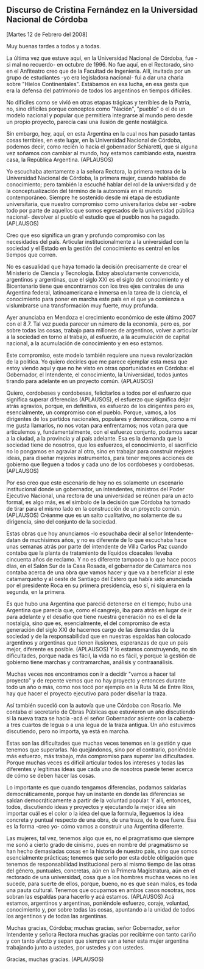 Discurso de Cristina Fernández en la Universidad Nacional de Córdoba
--------------------------------------------------------------------

[Martes 12 de Febrero del 2008]

Muy buenas tardes a todos y a todas.

La última vez que estuve aquí, en la Universidad Nacional de Córdoba,
fue -si mal no recuerdo- en octubre de 1996. No fue aquí, en el
Rectorado, sino en el Anfiteatro creo que de la Facultad de Ingeniería.
Allí, invitada por un grupo de estudiantes -yo era legisladora nacional-
fui a dar una charla sobre "Hielos Continentales". Estábamos en esa
lucha, en esa gesta que era la defensa del patrimonio de todos los
argentinos en tiempos difíciles.

No difíciles como se vivió en otras etapas trágicas y terribles de la
Patria, no, sino difíciles porque conceptos como "Nación", "pueblo" o el
de un modelo nacional y popular que permitiera integrarse al mundo pero
desde un propio proyecto, parecía casi una ilusión de gente nostálgica.

Sin embargo, hoy, aquí, en esta Argentina en la cual nos han pasado
tantas cosas terribles, en este lugar, en la Universidad Nacional de
Córdoba, podemos decir, como recién lo hacía el gobernador Schiaretti,
que si alguna vez soñamos con cambiar al mundo, hoy estamos cambiando
esta, nuestra casa, la República Argentina. (APLAUSOS)

Yo escuchaba atentamente a la señora Rectora, la primera rectora de la
Universidad Nacional de Córdoba, la primera mujer, cuando hablaba de
conocimiento; pero también la escuché hablar del rol de la universidad y
de la conceptualización del término de la autonomía en el mundo
contemporáneo. Siempre he sostenido desde mi etapa de estudiante
universitaria, que nuestro compromiso como universitarios debe
ser -sobre todo por parte de aquellos que somos egresados de la
universidad pública nacional- devolver al pueblo el estudio que el
pueblo nos ha pagado. (APLAUSOS)

Creo que eso significa un gran y profundo compromiso con las necesidades
del país. Articular institucionalmente a la universidad con la sociedad
y el Estado en la gestión del conocimiento es central en los tiempos que
corren.

No es casualidad que haya tomado la decisión precisamente de crear el
Ministerio de Ciencia y Tecnología. Estoy absolutamente convencida,
argentinos y argentinas, que el siglo XXI es el siglo del conocimiento y
el Bicentenario tiene que encontrarnos con los tres ejes centrales de
una Argentina federal, latinoamericana e inmersa en la tarea de la
ciencia, el conocimiento para poner en marcha este país en el que ya
comienza a vislumbrarse una transformación muy fuerte, muy profunda.

Ayer anunciaba en Mendoza el crecimiento económico de este último 2007
con el 8.7. Tal vez pueda parecer un número de la economía, pero es, por
sobre todas las cosas, trabajo para millones de argentinos, volver a
articular a la sociedad en torno al trabajo, al esfuerzo, a la
acumulación de capital nacional, a la acumulación de conocimiento y en
eso estamos.

Este compromiso, este modelo también requiere una nueva revalorización
de la política. Yo quiero decirles que me parece ejemplar esta mesa que
estoy viendo aquí y que no he visto en otras oportunidades en Córdoba:
el Gobernador, el Intendente, el conocimiento, la Universidad, todos
juntos tirando para adelante en un proyecto común. (APLAUSOS)

Quiero, cordobeses y cordobesas, felicitarlos a todos por el esfuerzo
que significa superar diferencias (APLAUSOS), el esfuerzo que significa
dejar atrás agravios, porque, en definitiva, es esfuerzo de los
dirigentes pero es, esencialmente, un compromiso con el pueblo. Porque,
vamos, a los dirigentes de los partidos nacionales, populares y
democráticos, como a mí me gusta llamarlos, no nos votan para
enfrentarnos; nos votan para que articulemos y, fundamentalmente, con el
esfuerzo conjunto, podamos sacar a la ciudad, a la provincia y al país
adelante. Esa es la demanda que la sociedad tiene de nosotros, que los
esfuerzos, el conocimiento, el sacrificio no lo pongamos en agraviar al
otro, sino en trabajar para construir mejores ideas, para diseñar
mejores instrumentos, para tener mejores acciones de gobierno que
lleguen a todos y cada uno de los cordobeses y cordobesas. (APLAUSOS)

Por eso creo que este escenario de hoy no es solamente un escenario
institucional donde un gobernador, un intendentes, ministros del Poder
Ejecutivo Nacional, una rectora de una universidad se reúnen para un
acto formal, es algo más, es el símbolo de la decisión que Córdoba ha
tomado de tirar para el mismo lado en la construcción de un proyecto
común. (APLAUSOS) Créanme que es un salto cualitativo, no solamente de
su dirigencia, sino del conjunto de la sociedad.

Estas obras que hoy anunciamos -lo escuchaba decir al señor Intendente-
datan de muchísimos años, y no es diferente de lo que escuchaba hace
unas semanas atrás por parte del intendente de Villa Carlos Paz cuando
contaba que la planta de tratamiento de líquidos cloacales llevaba
cincuenta años de reclamo. Y no es diferente tampoco a lo que hace pocos
días, en el Salón Sur de la Casa Rosada, el gobernador de Catamarca nos
contaba acerca de una obra que vamos hacer y que va a beneficiar al este
catamarqueño y al oeste de Santiago del Estero que había sido anunciada
por el presidente Roca en su primera presidencia, eso sí, ni siquiera en
la segunda, en la primera.

Es que hubo una Argentina que pareció detenerse en el tiempo; hubo una
Argentina que parecía que, como el cangrejo, iba para atrás en lugar de
ir para adelante y el desafío que tiene nuestra generación no es el de
la nostalgia, sino que es, esencialmente, el del compromiso de esta
generación del siglo XXI de hacernos cargo de las demandas de la
sociedad y de la responsabilidad que en nuestras espaldas han colocado
argentinos y argentinas que tienen ilusiones, esperanzas de que un país
mejor, diferente es posible. (APLAUSOS) Y lo estamos construyendo, no
sin dificultades, porque nada es fácil, la vida no es fácil, y porque la
gestión de gobierno tiene marchas y contramarchas, análisis y
contraanálisis.

Muchas veces nos encontramos con ir a decidir "vamos a hacer tal
proyecto" y de repente vemos que no hay proyecto y entonces durante todo
un año o más, como nos tocó por ejemplo en la Ruta 14 de Entre Ríos, hay
que hacer el proyecto ejecutivo para poder diseñar la traza.

Así también sucedió con la autovía que une Córdoba con Rosario. Me
contaba el secretario de Obras Públicas que estuvieron un año
discutiendo si la nueva traza se hacía -acá el señor Gobernador asiente
con la cabeza- a tres cuartos de legua o a una legua de la traza
antigua. Un año estuvimos discutiendo, pero no importa, ya está en
marcha.

Estas son las dificultades que muchas veces tenemos en la gestión y que
tenemos que superarlas. No quejándonos, sino por el contrario,
poniéndole más esfuerzo, más trabajo, más compromiso para superar las
dificultades. Porque muchas veces es difícil articular todos los
intereses y todas las diferentes y legítimas ideas que cada uno de
nosotros puede tener acerca de cómo se deben hacer las cosas.

Lo importante es que cuando tengamos diferencias, podamos saldarlas
democráticamente, porque hay un instante en donde las diferencias se
saldan democráticamente a partir de la voluntad popular. Y allí,
entonces, todos, discutiendo ideas y proyectos y ejecutando la mejor
idea sin importar cuál es el color o la idea del que la formula,
lleguemos la idea concreta y puntual respecto de una obra, de una traza,
de lo que fuere. Esa es la forma -creo yo- cómo vamos a construir una
Argentina diferente.

Las mujeres, tal vez, tenemos algo que es, no el pragmatismo que siempre
me sonó a cierto grado de cinismo, pues en nombre del pragmatismo se han
hecho demasiadas cosas en la historia de nuestro país, sino que somos
esencialmente prácticas; tenemos que serlo por esta doble obligación que
tenemos de responsabilidad institucional pero al mismo tiempo de las
otras del género, puntuales, concretas, aún en la Primera Magistratura,
aún en el rectorado de una universidad, cosa que a los hombres muchas
veces no les sucede, para suerte de ellos, porque, bueno, no es que sean
malos, es toda una pauta cultural. Tenemos que ocuparnos en ambos casos
nosotras, nos sobran las espaldas para hacerlo y acá estamos. (APLAUSOS)
Acá estamos, argentinos y argentinas, poniéndole esfuerzo, coraje,
voluntad, conocimiento y, por sobre todas las cosas, apuntando a la
unidad de todos los argentinos y de todas las argentinas.

Muchas gracias, Córdoba; muchas gracias, señor Gobernador, señor
Intendente y señora Rectora muchas gracias por recibirme con tanto
cariño y con tanto afecto y sepan que siempre van a tener esta mujer
argentina trabajando junto a ustedes, por ustedes y con ustedes.

Gracias, muchas gracias. (APLAUSOS)

